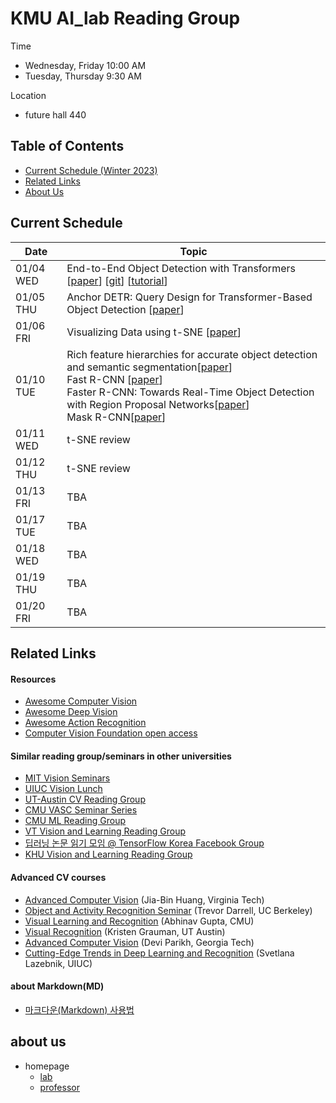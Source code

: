 # KMU AI_lab Reading Group

Time
- Wednesday, Friday 10:00 AM
- Tuesday, Thursday  9:30 AM

Location
- future hall 440

## Table of Contents

- [Current Schedule (Winter 2023)](#current-schedule)
- [Related Links](#related-links)
- [About Us](#about-us)

## Current Schedule

| Date  | Topic                      |
|-------|----------------------------|
| 01/04 WED | End-to-End Object Detection with Transformers [[paper](https://arxiv.org/abs/2005.12872)] [[git](https://github.com/facebookresearch/detr)]  [[tutorial](https://github.com/facebookresearch/detr)] |
| 01/05 THU | Anchor DETR: Query Design for Transformer-Based Object Detection [[paper](https://arxiv.org/pdf/2109.07107.pdf)]  |
| 01/06 FRI | Visualizing Data using t-SNE [[paper](https://www.jmlr.org/papers/volume9/vandermaaten08a/vandermaaten08a.pdf)] |
| 01/10 TUE | Rich feature hierarchies for accurate object detection and semantic segmentation[[paper](https://arxiv.org/abs/1311.2524)] <br/> Fast R-CNN [[paper](https://arxiv.org/abs/1504.08083)] <br/> Faster R-CNN: Towards Real-Time Object Detection with Region Proposal Networks[[paper](https://arxiv.org/abs/1506.01497)] <br/> Mask R-CNN[[paper](https://arxiv.org/abs/1703.06870)] |
| 01/11 WED | t-SNE  review |
| 01/12 THU | t-SNE  review |
| 01/13 FRI | TBA |
| 01/17 TUE | TBA |
| 01/18 WED | TBA |
| 01/19 THU | TBA |
| 01/20 FRI | TBA |

## Related Links

#### Resources
- [Awesome Computer Vision](https://github.com/jbhuang0604/awesome-computer-vision)
- [Awesome Deep Vision](https://github.com/kjw0612/awesome-deep-vision)
- [Awesome Action Recognition](https://github.com/jinwchoi/awesome-action-recognition)
- [Computer Vision Foundation open access](http://openaccess.thecvf.com/menu.py)

#### Similar reading group/seminars in other universities
- [MIT Vision Seminars](https://sites.google.com/view/visionseminar)
- [UIUC Vision Lunch](http://vision.cs.illinois.edu/vision_website/)
- [UT-Austin CV Reading Group](http://vision.cs.utexas.edu/readinggroup/)
- [CMU VASC Seminar Series](http://ri.cmu.edu/events/category/vasc-seminar-series/list/?tribe_paged=1&tribe_event_display=past)
- [CMU ML Reading Group](http://www.cs.cmu.edu/~aarti/SMLRG/schedule.html)
- [VT Vision and Learning Reading Group](https://github.com/vt-vl-lab/reading_group)
- [딥러닝 논문 읽기 모임 @ TensorFlow Korea Facebook Group](https://www.youtube.com/playlist?list=PLXiK3f5MOQ760xYLb2eWbtOKOwUC-bByj)
- [KHU Vision and Learning Reading Group](https://github.com/khuvll/reading_group)

#### Advanced CV courses
- [Advanced Computer Vision](https://filebox.ece.vt.edu/~jbhuang/teaching/ece6554/sp17/index.html) (Jia-Bin Huang, Virginia Tech)
- [Object and Activity Recognition Seminar](https://sites.google.com/site/ucbcs29443/) (Trevor Darrell, UC Berkeley)
- [Visual Learning and Recognition](http://graphics.cs.cmu.edu/courses/16-824/2017_spring/) (Abhinav Gupta, CMU)
- [Visual Recognition](http://vision.cs.utexas.edu/381V-fall2016/) (Kristen Grauman, UT Austin)
- [Advanced Computer Vision](https://filebox.ece.vt.edu/~S16ECE6554/) (Devi Parikh, Georgia Tech)
- [Cutting-Edge Trends in Deep Learning and Recognition](http://slazebni.cs.illinois.edu/spring17) (Svetlana Lazebnik, UIUC)

#### about Markdown(MD)
- [마크다운(Markdown) 사용법](https://gist.github.com/ihoneymon/652be052a0727ad59601)

## about us
- homepage
  - [lab](http://ailab.kookmin.ac.kr)
  - [professor](https://sites.google.com/view/soochahnlee/home)


